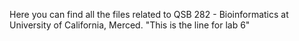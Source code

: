 Here you can find all the files related to QSB 282 - Bioinformatics at University of California, Merced.
"This is the line for lab 6" 
